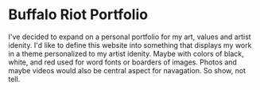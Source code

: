 # Buffalo Riot Portfolio 

I've decided to expand on a personal portfolio for my art, values and artist idenity. I'd like to define this website into something that displays my work in a theme personalized to my artist idenity. Maybe with colors of black, white, and red used for word fonts or  boarders of images. Photos and maybe videos would also be central aspect for navagation. So show, not tell. 


